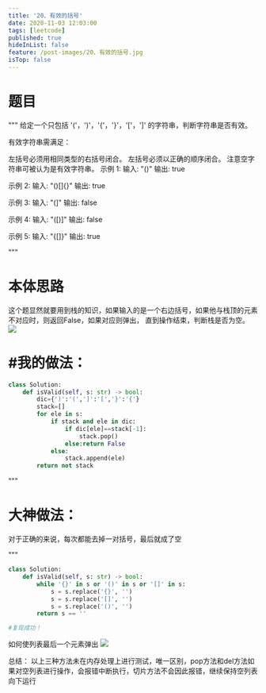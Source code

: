 ```yaml
---
title: '20、有效的括号'
date: 2020-11-03 12:03:00
tags: [leetcode]
published: true
hideInList: false
feature: /post-images/20、有效的括号.jpg
isTop: false
---
```



# 题目

"""
给定一个只包括 '('，')'，'{'，'}'，'['，']' 的字符串，判断字符串是否有效。

有效字符串需满足：

左括号必须用相同类型的右括号闭合。
左括号必须以正确的顺序闭合。
注意空字符串可被认为是有效字符串。
示例 1:
输入: "()"
输出: true

示例 2:
输入: "()[]{}"
输出: true

示例 3:
输入: "(]"
输出: false

示例 4:
输入: "([)]"
输出: false

示例 5:
输入: "{[]}"
输出: true

"""

# 本体思路



这个题显然就要用到栈的知识，如果输入的是一个右边括号，如果他与栈顶的元素不对应时，则返回False，如果对应则弹出，
直到操作结束，判断栈是否为空。
![](https://ganhan999.github.io//post-images/1604376185870.gif)


# #我的做法：

```python
class Solution:
    def isValid(self, s: str) -> bool:
        dic={')':'(',']':'[','}':'{'}
        stack=[]
        for ele in s:
            if stack and ele in dic:
                if dic[ele]==stack[-1]:
                    stack.pop()
                else:return False
            else:
                stack.append(ele)
        return not stack

```



"""

# 大神做法：

对于正确的来说，每次都能去掉一对括号，最后就成了空

"""

```python
class Solution:
    def isValid(self, s: str) -> bool:
        while '{}' in s or '()' in s or '[]' in s:
            s = s.replace('{}', '')
            s = s.replace('[]', '')
            s = s.replace('()', '')
        return s == ''

#复现成功！
```





如何使列表最后一个元素弹出
![](https://ganhan999.github.io//post-images/1604376165952.png)

总结：
以上三种方法未在内存处理上进行测试，唯一区别，pop方法和del方法如果对空列表进行操作，会报错中断执行，切片方法不会因此报错，继续保持空列表向下运行



